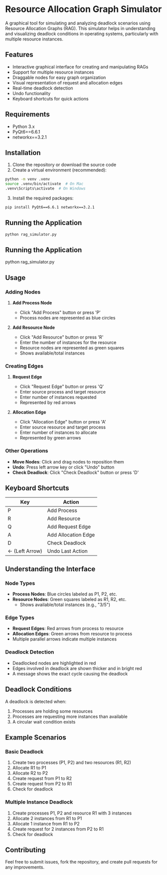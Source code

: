 # Resource Allocation Graph Simulator

A graphical tool for simulating and analyzing deadlock scenarios using Resource Allocation Graphs (RAG). This simulator helps in understanding and visualizing deadlock conditions in operating systems, particularly with multiple resource instances.

## Features

- Interactive graphical interface for creating and manipulating RAGs
- Support for multiple resource instances
- Draggable nodes for easy graph organization
- Visual representation of request and allocation edges
- Real-time deadlock detection
- Undo functionality
- Keyboard shortcuts for quick actions

## Requirements

- Python 3.x
- PyQt6==6.6.1
- networkx==3.2.1

## Installation

1. Clone the repository or download the source code
2. Create a virtual environment (recommended):
```bash
python -m venv .venv
source .venv/bin/activate  # On Mac
.venv\Scripts\activate  # On Windows
```

3. Install the required packages:
```bash
pip install PyQt6==6.6.1 networkx==3.2.1
```

## Running the Application

```bash
python rag_simulator.py
```

## Running the Application

python rag_simulator.py

## Usage

### Adding Nodes

1. **Add Process Node**
   - Click "Add Process" button or press 'P'
   - Process nodes are represented as blue circles

2. **Add Resource Node**
   - Click "Add Resource" button or press 'R'
   - Enter the number of instances for the resource
   - Resource nodes are represented as green squares
   - Shows available/total instances

### Creating Edges

1. **Request Edge**
   - Click "Request Edge" button or press 'Q'
   - Enter source process and target resource
   - Enter number of instances requested
   - Represented by red arrows

2. **Allocation Edge**
   - Click "Allocation Edge" button or press 'A'
   - Enter source resource and target process
   - Enter number of instances to allocate
   - Represented by green arrows

### Other Operations

- **Move Nodes**: Click and drag nodes to reposition them
- **Undo**: Press left arrow key or click "Undo" button
- **Check Deadlock**: Click "Check Deadlock" button or press 'D'

## Keyboard Shortcuts

| Key           | Action                |
|--------------|----------------------|
| P            | Add Process          |
| R            | Add Resource         |
| Q            | Add Request Edge     |
| A            | Add Allocation Edge  |
| D            | Check Deadlock       |
| ←  (Left Arrow) | Undo Last Action    |

## Understanding the Interface

### Node Types
- **Process Nodes**: Blue circles labeled as P1, P2, etc.
- **Resource Nodes**: Green squares labeled as R1, R2, etc.
  - Shows available/total instances (e.g., "3/5")

### Edge Types
- **Request Edges**: Red arrows from process to resource
- **Allocation Edges**: Green arrows from resource to process
- Multiple parallel arrows indicate multiple instances

### Deadlock Detection
- Deadlocked nodes are highlighted in red
- Edges involved in deadlock are shown thicker and in bright red
- A message shows the exact cycle causing the deadlock

## Deadlock Conditions

A deadlock is detected when:
1. Processes are holding some resources
2. Processes are requesting more instances than available
3. A circular wait condition exists

## Example Scenarios

### Basic Deadlock
1. Create two processes (P1, P2) and two resources (R1, R2)
2. Allocate R1 to P1
3. Allocate R2 to P2
4. Create request from P1 to R2
5. Create request from P2 to R1
6. Check for deadlock

### Multiple Instance Deadlock
1. Create processes P1, P2 and resource R1 with 3 instances
2. Allocate 2 instances from R1 to P1
3. Allocate 1 instance from R1 to P2
4. Create request for 2 instances from P2 to R1
5. Check for deadlock

## Contributing

Feel free to submit issues, fork the repository, and create pull requests for any improvements.

